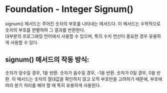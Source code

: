 # Foundation - Integer Signum()

signum() 메서드는 주어진 숫자의 부호를 나타내는 메서드다. 이 메서드는 수학적으로 숫자의 부호를 판별하여 그 결과를 반환한다.  
대부분의 프로그래밍 언어에서 사용할 수 있으며, 특히 수치 연산이 중요한 경우 유용하게 사용할 수 있다.

## signum() 메서드의 작동 방식:
숫자가 양수일 경우, 1을 반환.
숫자가 음수일 경우, -1을 반환.
숫자가 0일 경우, 0을 반환.
이 메서드는 숫자의 절대값을 확인하지 않고 오직 부호만을 고려하기 때문에, 부호에 따라 분기 처리를 해야 할 때 특히 유용하게 사용된다.

